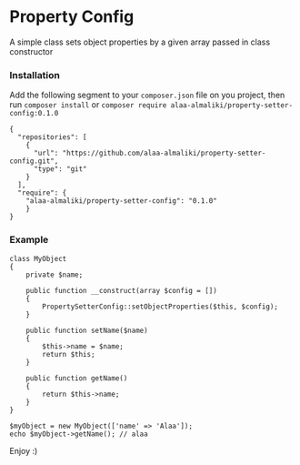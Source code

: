 # Property Config
A simple class sets object properties by a given array passed in class constructor
### Installation
Add the following segment to your `composer.json` file on you project, then run `composer install` or `composer require alaa-almaliki/property-setter-config:0.1.0`
```
{
  "repositories": [
    {
      "url": "https://github.com/alaa-almaliki/property-setter-config.git",
      "type": "git"
    }
  ],
  "require": {
    "alaa-almaliki/property-setter-config": "0.1.0"
    }
}
```
### Example
```
class MyObject
{
    private $name;
    
    public function __construct(array $config = [])
    {
        PropertySetterConfig::setObjectProperties($this, $config);
    }

    public function setName($name)
    {
        $this->name = $name;
        return $this;
    }
    
    public function getName()
    {
        return $this->name;
    }
}

$myObject = new MyObject(['name' => 'Alaa']);
echo $myObject->getName(); // alaa

```

Enjoy :)
